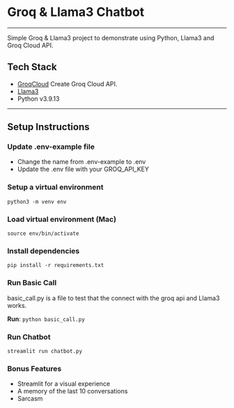 # Groq & Llama3 Chatbot
---

Simple Groq & Llama3 project to demonstrate using Python, Llama3 and Groq Cloud API.

## Tech Stack

- [GroqCloud](https://console.groq.com/login) Create Groq Cloud API.
- [Llama3](https://llama.meta.com/llama3/)
- Python v3.9.13
---

## Setup Instructions

### Update .env-example file
- Change the name from .env-example to .env
- Update the .env file with your GROQ_API_KEY

### Setup a virtual environment

`python3 -m venv env`

### Load virtual environment (Mac)

`source env/bin/activate`

### Install dependencies

`pip install -r requirements.txt`

### Run Basic Call
basic_call.py is a file to test that the connect with the groq api and Llama3 works.

__Run__: `python basic_call.py`

### Run Chatbot
`streamlit run chatbot.py`

### Bonus Features
- Streamlit for a visual experience
- A memory of the last 10 conversations
- Sarcasm

